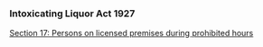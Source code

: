 ###  Intoxicating Liquor Act 1927

[ Section 17: Persons on licensed premises during prohibited hours
](http://www.irishstatutebook.ie/eli/1927/act/15/section/17/enacted/en/html#sec17)
